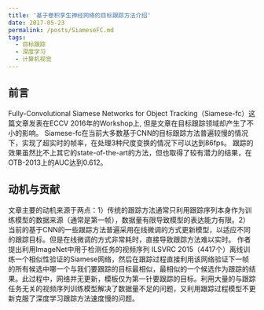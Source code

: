 ```yaml
---
title: '基于卷积孪生神经网络的目标跟踪方法介绍'
date: 2017-05-23
permalink: /posts/SiameseFC.md
tags:
  - 目标跟踪
  - 深度学习
  - 计算机视觉
---
```


## 前言
Fully-Convolutional Siamese Networks for Object Tracking（Siamese-fc）这篇文章发表在ECCV 2016年的Workshop上, 但是文章在目标跟踪领域却产生了不小的影响。
Siamese-fc在当前大多数基于CNN的目标跟踪方法普遍较慢的情况下，实现了超实时的帧率，在处理3种尺度变换的情况下可以达到86fps。
跟踪的效果虽然比不上其它的state-of-the-art的方法，但也取得了较有潜力的结果，在OTB-2013上的AUC达到0.612。

## 动机与贡献
文章主要的动机来源于两点：1）传统的跟踪方法通常只利用跟踪序列本身作为训练模型的数据来源（通常是第一帧），数据量有限导致模型的表达能力有限。2）当前的基于CNN的一些跟踪方法普遍采用在线微调的方式更新模型，以适应不同的跟踪目标。但是在线微调的方式非常耗时，直接导致跟踪方法难以实时。
作者提出利用ImageNet中用于检测任务的视频序列 ILSVRC 2015（4417个）离线训练一个相似性验证的Siamese网络，然后在跟踪过程直接利用该网络验证下一帧的所有候选中哪一个与我们要跟踪的目标最相似，最相似的一个候选作为跟踪的结果。此过程中，网络并无更新，模板仅为第一针要跟踪的目标。利用大量的与跟踪任务无关的视频序列训练模型解决了数据量不足的问题，又利用跟踪过程模型不更新克服了深度学习跟踪方法速度慢的问题。
